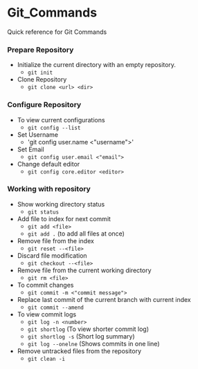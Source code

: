 # Git_Commands
Quick reference for Git Commands

### Prepare Repository
- Initialize the current directory with an empty repository.
   - `git init`
- Clone Repository
  - `git clone <url> <dir>`
  
### Configure Repository
- To view current configurations
  - `git config --list`
- Set Username
  - 'git config user.name <"username">'
- Set Email
  - `git config user.email <"email">`
- Change default editor
  - `git config core.editor <editor>`
  
### Working with repository
- Show working directory status
  - `git status`
- Add file to index for next commit
  - `git add <file>`
  - `git add .`  (to add all files at once)
- Remove file from the index
  - `git reset --<file>`
- Discard file modification
  - `git checkout --<file>`
- Remove file from the current working directory
  - `git rm <file>`
- To commit changes
  - `git commit -m <"commit message">`
- Replace last commit of the current branch with current index
  - `git commit --amend`
- To view commit logs
  - `git log -n <number>`
  - `git shortlog` (To view shorter commit log)
  - `git shortlog -s` (Short log summary)
  - `git log --onelne` (Shows commits in one line)
- Remove untracked files from the repository
  - `git clean -i`
  
